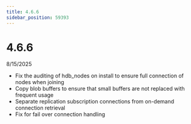 ```yaml
---
title: 4.6.6
sidebar_position: 59393
---
```


# 4.6.6

8/15/2025

- Fix the auditing of hdb_nodes on install to ensure full connection of nodes when joining
- Copy blob buffers to ensure that small buffers are not replaced with frequent usage
- Separate replication subscription connections from on-demand connection retrieval
- Fix for fail over connection handling
